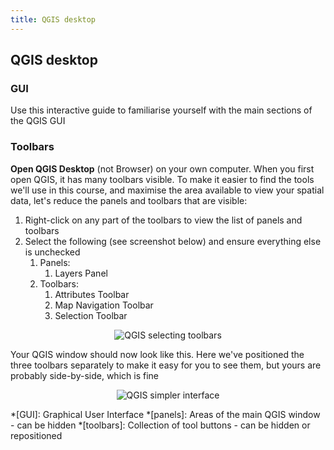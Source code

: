```yaml
---
title: QGIS desktop
---
```


## QGIS desktop

### GUI
Use this interactive guide to familiarise yourself with the main sections of the QGIS GUI

<div id='h5p-qgis-gui'></div>

### Toolbars

**Open QGIS Desktop** (not Browser) on your own computer.  When you first open QGIS, it has many toolbars visible.  To make it easier to find the tools we'll use in this course, and maximise the area available to view your spatial data, let's reduce the panels and toolbars that are visible:
1. Right-click on any part of the toolbars to view the list of panels and toolbars
2. Select the following (see screenshot below) and ensure everything else is unchecked
   1. Panels: 
      1. Layers Panel
   2. Toolbars: 
      1. Attributes Toolbar
      2. Map Navigation Toolbar
      3. Selection Toolbar


<center><img src="{{site.baseurl}}/src/img/QGIS_ToolbarSelection.png" alt="QGIS selecting toolbars"></center>  


Your QGIS window should now look like this.  Here we've positioned the three toolbars separately to make it easy for you to see them, but yours are probably side-by-side, which is fine  

<center><img src="{{site.baseurl}}/src/img/QGIS_SimpleGUI.png" alt="QGIS simpler interface"></center>


*[GUI]: Graphical User Interface
*[panels]: Areas of the main QGIS window - can be hidden
*[toolbars]: Collection of tool buttons - can be hidden or repositioned


<script type="text/javascript">
    const el = document.getElementById('h5p-qgis-gui');
    const options = {
    // 5pJsonPath:  '/h5p-folder',
    // frameJs: '/assets/frame.bundle.js',
    // frameCss: '/assets/styles/h5p.css',
    h5pJsonPath:  '../../../src/h5p/QGIS_GUI',
    frameJs: '../../../src/h5p/standAlonePlayer/frame.bundle.js',
    frameCss: '../../../src/h5p/standAlonePlayer/styles/h5p.css',
    }
    new H5PStandalone.H5P(el, options);

</script>
